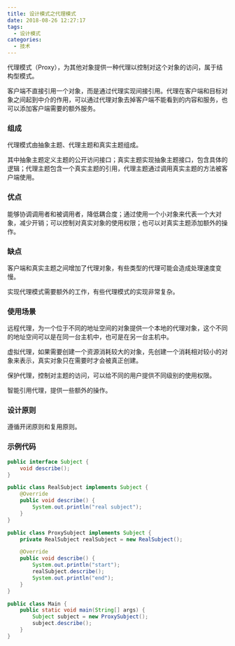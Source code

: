 ```yaml
---
title: 设计模式之代理模式
date: 2018-08-26 12:27:17
tags:
  - 设计模式
categories:
  - 技术
---
```


代理模式（Proxy），为其他对象提供一种代理以控制对这个对象的访问，属于结构型模式。

客户端不直接引用一个对象，而是通过代理实现间接引用。代理在客户端和目标对象之间起到中介的作用，可以通过代理对象去掉客户端不能看到的内容和服务，也可以添加客户端需要的额外服务。



<!-- more -->




### 组成

代理模式由抽象主题、代理主题和真实主题组成。

其中抽象主题定义主题的公开访问接口；真实主题实现抽象主题接口，包含具体的逻辑；代理主题包含一个真实主题的引用，代理主题通过调用真实主题的方法被客户端使用。



### 优点

能够协调调用者和被调用者，降低耦合度；通过使用一个小对象来代表一个大对象，减少开销；可以控制对真实对象的使用权限；也可以对真实主题添加额外的操作。



### 缺点

客户端和真实主题之间增加了代理对象，有些类型的代理可能会造成处理速度变慢。

实现代理模式需要额外的工作，有些代理模式的实现非常复杂。



### 使用场景

远程代理，为一个位于不同的地址空间的对象提供一个本地的代理对象，这个不同的地址空间可以是在同一台主机中，也可是在另一台主机中。

虚拟代理，如果需要创建一个资源消耗较大的对象，先创建一个消耗相对较小的对象来表示，真实对象只在需要时才会被真正创建。

保护代理，控制对主题的访问，可以给不同的用户提供不同级别的使用权限。

智能引用代理，提供一些额外的操作。



### 设计原则

遵循开闭原则和复用原则。



### 示例代码

```java
public interface Subject {
    void describe();
}

public class RealSubject implements Subject {
    @Override
    public void describe() {
        System.out.println("real subject");
    }
}

public class ProxySubject implements Subject {
    private RealSubject realSubject = new RealSubject();

    @Override
    public void describe() {
        System.out.println("start");
        realSubject.describe();
        System.out.println("end");
    }
}

public class Main {
    public static void main(String[] args) {
    	Subject subject = new ProxySubject();
    	subject.describe();
    }
}
```

